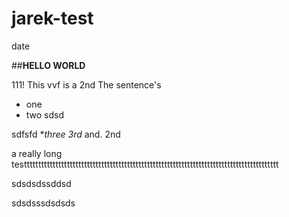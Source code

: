 # jarek-test

   date

##**HELLO WORLD**




111! This vvf is a 2nd  The sentence's 

* one
* two sdsd






sdfsfd
**three 3rd* and.  2nd

a really long testtttttttttttttttttttttttttttttttttttttttttttttttttttttttttttttttttttttttttttttttttttttttt












































sdsdsdssddsd









































sdsdsssdsdsds
